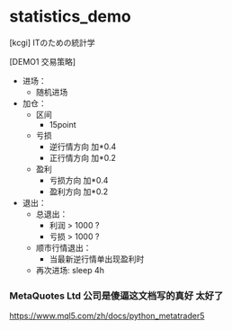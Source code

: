 # statistics_demo
[kcgi] ITのための統計学

[DEMO1 交易策略]
- 进场：  
  - 随机进场
- 加仓：
  - 区间
    - 15point
  - 亏损
    - 逆行情方向 加*0.4
    - 正行情方向 加*0.2
  - 盈利
    - 亏损方向 加*0.4
    - 盈利方向 加*0.2
- 退出：
  - 总退出： 
    - 利润 > 1000 ?
    - 亏损 > 1000 ?
  - 顺市行情退出：
    - 当最新逆行情单出现盈利时
  - 再次进场: sleep 4h

### MetaQuotes Ltd 公司是傻逼这文档写的真好 太好了
https://www.mql5.com/zh/docs/python_metatrader5

